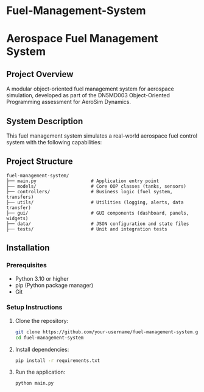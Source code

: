 # Fuel-Management-System
# Aerospace Fuel Management System

## Project Overview
A modular object-oriented fuel management system for aerospace simulation, developed as part of the DN5MD003 Object-Oriented Programming assessment for AeroSim Dynamics.

## System Description
This fuel management system simulates a real-world aerospace fuel control system with the following capabilities:

## Project Structure
```
fuel-management-system/
├── main.py                    # Application entry point
├── models/                    # Core OOP classes (tanks, sensors)
├── controllers/               # Business logic (fuel system, transfers)
├── utils/                     # Utilities (logging, alerts, data transfer)
├── gui/                       # GUI components (dashboard, panels, widgets)
├── data/                      # JSON configuration and state files
├── tests/                     # Unit and integration tests
```
## Installation

### Prerequisites
- Python 3.10 or higher
- pip (Python package manager)
- Git

### Setup Instructions
1. Clone the repository:
   ```bash
   git clone https://github.com/your-username/fuel-management-system.git
   cd fuel-management-system
   ```

2. Install dependencies:
   ```bash
   pip install -r requirements.txt
   ```

3. Run the application:
   ```bash
   python main.py
   ```
